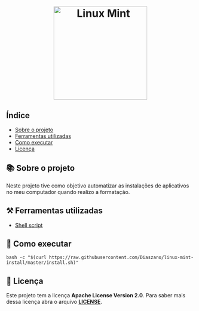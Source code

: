 <h1 align="center">
  <img alt="Linux Mint" title="Linux Mint" src="https://cdn.discordapp.com/attachments/900946220971868193/1078180939697500230/logoMint.png" width="250" alt="Linux Mint Logo">
</h1>


<h2>Índice</h2>

- [Sobre o projeto](#-Sobre-o-projeto)
- [Ferramentas utilizadas](#-Ferramentas-utilizadas)
- [Como executar](#-Como-executar)
- [Licença](#-Licença)


<h2>📚 Sobre o projeto</h2>

Neste projeto tive como objetivo automatizar as instalações de aplicativos no meu computador quando realizo a formatação.

<h2>⚒️ Ferramentas utilizadas</h2>

- [Shell script](https://pt.wikipedia.org/wiki/Shell_script)

<h2>🏁 Como executar</h2>

```shell
bash -c "$(curl https://raw.githubusercontent.com/Diaszano/linux-mint-install/master/install.sh)"
```

<h2>📖 Licença</h2>

Este projeto tem a licença **Apache License Version 2.0**. Para saber mais dessa
licença abra o arquivo **[LICENSE](./LICENSE)**.